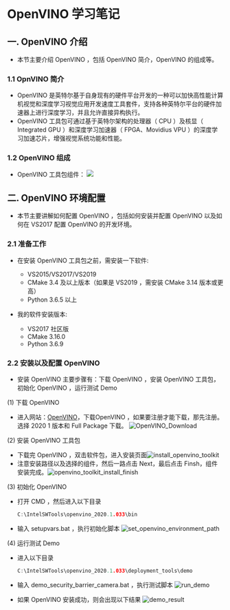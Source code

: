 <!--
 * @描述: OpenVINO 学习笔记
 * @版本: V1_0
 * @作者: LiWanglin
 * @创建时间: 2020.03.02
 * @最后编辑人: LiWanglin
 * @最后编辑时间: 2020.03.09
 -->

# OpenVINO 学习笔记

## 一. OpenVINO 介绍

- 本节主要介绍 OpenVINO ，包括 OpenVINO 简介，OpenVINO 的组成等。

### 1.1 OpnVINO 简介

- OpenVINO 是英特尔基于自身现有的硬件平台开发的一种可以加快高性能计算机视觉和深度学习视觉应用开发速度工具套件，支持各种英特尔平台的硬件加速器上进行深度学习，并且允许直接异构执行。
- OpenVINO 工具包可通过基于英特尔架构的处理器（ CPU ）及核显（ Integrated GPU ）和深度学习加速器（ FPGA、Movidius VPU ）的深度学习加速芯片，增强视觉系统功能和性能。

### 1.2 OpenVINO 组成

- OpenVINO 工具包组件：
![](./doc_images/OpenVINO_toolkit_modules.png)

## 二. OpenVINO 环境配置

- 本节主要讲解如何配置 OpenVINO ，包括如何安装并配置 OpenVINO 以及如何在 VS2017 配置 OpenVINO 的开发环境。

### 2.1 准备工作

- 在安装 OpenVINO 工具包之前，需安装一下软件:
  - VS2015/VS2017/VS2019
  - CMake 3.4 及以上版本（如果是 VS2019 ，需安装 CMake 3.14 版本或更高）
  - Python 3.6.5 以上

- 我的软件安装版本:
  - VS2017 社区版
  - CMake 3.16.0
  - Python 3.6.9

### 2.2 安装以及配置 OpenVINO

- 安装 OpenVINO 主要步骤有：下载 OpenVINO ，安装 OpenVINO 工具包，初始化 OpenVINO ，运行测试 Demo

(1) 下载 OpenVINO

- 进入网站：[OpenVINO](https://software.seek.intel.com/openvino-toolkit?os=windows)，下载OpenVINO ，如果要注册才能下载，那先注册。选择 2020 1 版本和 Full Package 下载。
![OpenVINO_Download](./doc_images/OpenVINO_download.png)

(2) 安装 OpenVINO 工具包

- 下载完 OpenVINO ，双击软件包，进入安装页面![install_openvino_toolkit](./doc_images/install_openvino_toolkit.png)
- 注意安装路径以及选择的组件，然后一路点击 Next，最后点击 Finsh，组件安装完成。![openvino_toolkit_install_finish](./doc_images/openvino_toolkit_install_finish.png)

(3) 初始化 OpenVINO

- 打开 CMD ，然后进入以下目录

    ```C++
    C:\IntelSWTools\openvino_2020.1.033\bin
    ```

- 输入 setupvars.bat ，执行初始化脚本
![set_openvino_environment_path](./doc_images/set_openvino_environment_path.png)

(4) 运行测试 Demo

- 进入以下目录

    ```C++
    C:\IntelSWTools\openvino_2020.1.033\deployment_tools\demo
    ```

- 输入 demo_security_barrier_camera.bat ，执行测试脚本
![run_demo](./doc_images/run_demo.png)

- 如果 OpenVINO 安装成功，则会出现以下结果
![demo_result](./doc_images/run_demo_result.png)